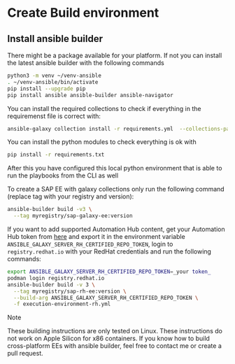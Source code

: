 
# Create Build environment

## Install ansible builder

There might be a package available for your platform. If not you can install the latest ansible builder
with the following commands

```bash
python3 -m venv ~/venv-ansible
. ~/venv-ansible/bin/activate
pip install --upgrade pip
pip install ansible ansible-builder ansible-navigator
```

You can install the required collections to check if everything in the requiremenst file is correct with:

```bash
ansible-galaxy collection install -r requirements.yml  --collections-path /usr/share/ansible/collections
```

You can install the python modules to check everything is ok with

```bash
pip install -r requirements.txt
```

After this you have configured this local python environment that is able to run the playbooks from the CLI as well

To create a SAP EE with galaxy collections only run the following command (replace tag with your registry and version):

```bash
ansible-builder build -v3 \
  --tag myregistry/sap-galaxy-ee:version
```

If you want to add supported Automation Hub content, get your Automation Hub token from [here](https://console.redhat.com/ansible/automation-hub/token) and export it in the environment variable `ANSIBLE_GALAXY_SERVER_RH_CERTIFIED_REPO_TOKEN`, login to `registry.redhat.io` with your RedHat credentials and run the following commands:

```bash
export ANSIBLE_GALAXY_SERVER_RH_CERTIFIED_REPO_TOKEN=_your token_
podman login registry.redhat.io
ansible-builder build -v 3 \
  --tag myregistry/sap-rh-ee:version \
  --build-arg ANSIBLE_GALAXY_SERVER_RH_CERTIFIED_REPO_TOKEN \
  -f execution-environment-rh.yml
```

> [!NOTE]
> These building instructions are only tested on Linux.
> These instructions do not work on Apple Silicon for x86 containers.
> If you know how to build cross-platform EEs with ansible builder, feel free to contact me or create a pull request.
